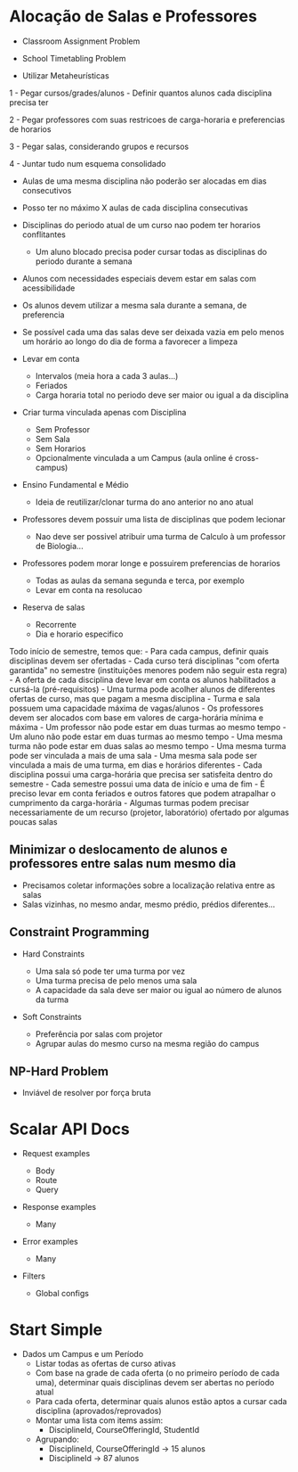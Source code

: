 # Alocação de Salas e Professores

- Classroom Assignment Problem
- School Timetabling Problem

- Utilizar Metaheurísticas

1 - Pegar cursos/grades/alunos
    - Definir quantos alunos cada disciplina precisa ter

2 - Pegar professores com suas restricoes de carga-horaria e preferencias de horarios

3 - Pegar salas, considerando grupos e recursos

4 - Juntar tudo num esquema consolidado




- Aulas de uma mesma disciplina não poderão ser alocadas em dias consecutivos
- Posso ter no máximo X aulas de cada disciplina consecutivas
- Disciplinas do periodo atual de um curso nao podem ter horarios conflitantes
    - Um aluno blocado precisa poder cursar todas as disciplinas do periodo durante a semana


- Alunos com necessidades especiais devem estar em salas com acessibilidade
- Os alunos devem utilizar a mesma sala durante a semana, de preferencia
- Se possível cada uma das salas deve ser deixada vazia em pelo menos um horário ao longo do dia de forma a favorecer a limpeza

- Levar em conta
    - Intervalos (meia hora a cada 3 aulas...)
    - Feriados
    - Carga horaria total no periodo deve ser maior ou igual a da disciplina



- Criar turma vinculada apenas com Disciplina
    - Sem Professor
    - Sem Sala
    - Sem Horarios
    - Opcionalmente vinculada a um Campus (aula online é cross-campus)

- Ensino Fundamental e Médio
    - Ideia de reutilizar/clonar turma do ano anterior no ano atual

- Professores devem possuir uma lista de disciplinas que podem lecionar
    - Nao deve ser possivel atribuir uma turma de Calculo à um professor de Biologia...

- Professores podem morar longe e possuirem preferencias de horarios
    - Todas as aulas da semana segunda e terca, por exemplo
    - Levar em conta na resolucao

- Reserva de salas
    - Recorrente
    - Dia e horario especifico


Todo início de semestre, temos que:
    - Para cada campus, definir quais disciplinas devem ser ofertadas
    - Cada curso terá disciplinas "com oferta garantida" no semestre (instituições menores podem não seguir esta regra)
    - A oferta de cada disciplina deve levar em conta os alunos habilitados a cursá-la (pré-requisitos)
    - Uma turma pode acolher alunos de diferentes ofertas de curso, mas que pagam a mesma disciplina
    - Turma e sala possuem uma capacidade máxima de vagas/alunos
    - Os professores devem ser alocados com base em valores de carga-horária mínima e máxima
    - Um professor não pode estar em duas turmas ao mesmo tempo
    - Um aluno não pode estar em duas turmas ao mesmo tempo
    - Uma mesma turma não pode estar em duas salas ao mesmo tempo
    - Uma mesma turma pode ser vinculada a mais de uma sala
    - Uma mesma sala pode ser vinculada a mais de uma turma, em dias e horários diferentes
    - Cada disciplina possui uma carga-horária que precisa ser satisfeita dentro do semestre
    - Cada semestre possui uma data de início e uma de fim
    - É preciso levar em conta feriados e outros fatores que podem atrapalhar o cumprimento da carga-horária
    - Algumas turmas podem precisar necessariamente de um recurso (projetor, laboratório) ofertado por algumas poucas salas 

## Minimizar o deslocamento de alunos e professores entre salas num mesmo dia

- Precisamos coletar informações sobre a localização relativa entre as salas
- Salas vizinhas, no mesmo andar, mesmo prédio, prédios diferentes...

## Constraint Programming

- Hard Constraints
    - Uma sala só pode ter uma turma por vez
    - Uma turma precisa de pelo menos uma sala
    - A capacidade da sala deve ser maior ou igual ao número de alunos da turma

- Soft Constraints
    - Preferência por salas com projetor
    - Agrupar aulas do mesmo curso na mesma região do campus

## NP-Hard Problem

- Inviável de resolver por força bruta



# Scalar API Docs

- Request examples
    - Body
    - Route
    - Query

- Response examples
    - Many

- Error examples
    - Many

- Filters
    - Global configs




# Start Simple

- Dados um Campus e um Período
    - Listar todas as ofertas de curso ativas
    - Com base na grade de cada oferta (o no primeiro período de cada uma), determinar quais disciplinas devem ser abertas no período atual
    - Para cada oferta, determinar quais alunos estão aptos a cursar cada disciplina (aprovados/reprovados)
    - Montar uma lista com items assim:
        - DisciplineId, CourseOfferingId, StudentId
    - Agrupando:
        - DisciplineId, CourseOfferingId -> 15 alunos
        - DisciplineId -> 87 alunos





